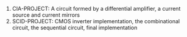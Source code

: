  1. CIA-PROJECT: A circuit formed by a differential amplifier, a current source and current mirrors
 2. SCID-PROJECT: CMOS inverter implementation, the combinational circuit, the sequential circuit, final implementation
